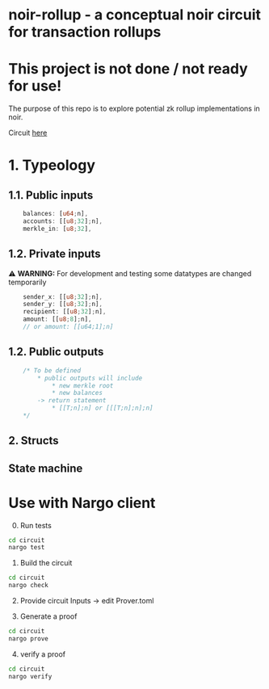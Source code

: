 # noir-rollup - a conceptual noir circuit for transaction rollups 

# This project is not done / not ready for use! 

The purpose of this repo is to explore potential zk rollup implementations in noir.

Circuit [here](https://github.com/jonas089/noir-rollup/blob/master/circuit/src/main.nr)

# 1. Typeology

## 1.1. Public inputs

```Rust
    balances: [u64;n], 
    accounts: [[u8;32];n], 
    merkle_in: [u8;32], 
```

## 1.2. Private inputs


⚠️ **WARNING:** For development and testing some datatypes are changed temporarily


```Rust
    sender_x: [[u8;32];n],
    sender_y: [[u8;32];n],
    recipient: [[u8;32];n],
    amount: [[u8;8];n],
    // or amount: [[u64;1];n]
```

## 1.2. Public outputs
```Rust
    /* To be defined
        * public outputs will include
            * new merkle root
            * new balances
        -> return statement
            * [[T;n];n] or [[[T;n];n];n]
    */
```

## 2. Structs

## State machine

# Use with Nargo client

0. Run tests

```bash
cd circuit
nargo test
```

1. Build the circuit

```bash
cd circuit
nargo check
```

2. Provide circuit Inputs -> edit Prover.toml

3. Generate a proof

```bash
cd circuit
nargo prove
```

4. verify a proof

```bash
cd circuit
nargo verify
```


